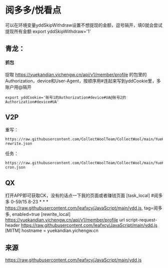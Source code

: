 # 阅多多/悦看点

可以在环境变量yddSkipWithdraw设置不想提现的金额，逗号隔开，填0就会尝试提现所有金额
export yddSkipWithdraw='1'
## 青龙：
#### 抓包
捉取 https://yuekandian.yichengw.cn/api/v1/member/profile 的包里的Authorization，device和User-Agent，按顺序用#连起来写到yddCookie里，多账户用@隔开

```
export yddCookie='账号1的Authorization#device#UA@账号2的Authorization#device#UA'

```

## V2P
重写：
```
https://raw.githubusercontent.com/CollectWoolTeam/CollectWool/main/YueKanDian/ykd-rewrite.json
```
任务：
```
https://raw.githubusercontent.com/CollectWoolTeam/CollectWool/main/YueKanDian/ykd-cron.json
```

## QX
打开APP即可获取CK，没有的话点一下我的页面或者赚钱页面
[task_local]
#阅多多
0-59/15 8-23 * * * https://raw.githubusercontent.com/leafxcy/JavaScript/main/ydd.js, tag=阅多多, enabled=true
[rewrite_local]
https://yuekandian.yichengw.cn/api/v1/member/profile url script-request-header https://raw.githubusercontent.com/leafxcy/JavaScript/main/ydd.js
[MITM]
hostname = yuekandian.yichengw.cn



## 来源
https://raw.githubusercontent.com/leafxcy/JavaScript/main/ydd.js
